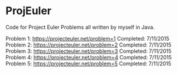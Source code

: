 # ProjEuler

Code for Project Euler Problems all written by myself in Java.

Problem 1: https://projecteuler.net/problem=1 Completed: 7/11/2015
<br>
Problem 2: https://projecteuler.net/problem=2 Completed: 7/11/2015
<br>
Problem 3: https://projecteuler.net/problem=3 Completed: 7/11/2015
<br>
Problem 4: https://projecteuler.net/problem=4 Completed: 7/11/2015
<br>
Problem 5: https://projecteuler.net/problem=5 Completed: 7/11/2015